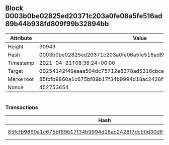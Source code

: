 ## Block 0003b0be02825ed20371c203a0fe06a5fe516ad89b44b938fd809f99b32894bb

Attribute | Value
--- | ---
Height | 30949
Hash | 0003b0be02825ed20371c203a0fe06a5fe516ad89b44b938fd809f99b32894bb
Timestamp | 2021-04-21T08:38:24+00:00
Target | 00254142f49eaaa504dc75712e8378ad5316cbcead634704b3734b6271167cc4
Merke root | 85fcfb9860a1c675bf89b17f34b9994d18ac2428f7dcb0d30d67ccf97f973e80
Nonce | 452753654

```

```

### Transactions

Hash | Amount
--- | ---
[85fcfb9860a1c675bf89b17f34b9994d18ac2428f7dcb0d30d67ccf97f973e80](85fcfb9860a1c675bf89b17f34b9994d18ac2428f7dcb0d30d67ccf97f973e80.md) | 10.00000000 SKEPTI 

